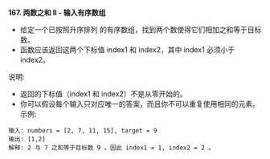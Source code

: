 **167. 两数之和 II - 输入有序数组**
- 给定一个已按照升序排列 的有序数组，找到两个数使得它们相加之和等于目标数。
- 函数应该返回这两个下标值 index1 和 index2，其中 index1 必须小于 index2。

说明:
- 返回的下标值（index1 和 index2）不是从零开始的。
- 你可以假设每个输入只对应唯一的答案，而且你不可以重复使用相同的元素。
示例:
```
输入: numbers = [2, 7, 11, 15], target = 9
输出: [1,2]
解释: 2 与 7 之和等于目标数 9 。因此 index1 = 1, index2 = 2 。
```